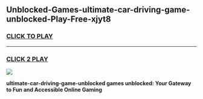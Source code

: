 
## Unblocked-Games-ultimate-car-driving-game-unblocked-Play-Free-xjyt8
<h3>
<a href="https://premium76.site?title=ultimate-car-driving-game-unblocked&ref=15A">CLICK TO PLAY</a></h3>
<hr>

<h3>
<a href="https://premium76.site?title=ultimate-car-driving-game-unblocked&ref=15A">CLICK 2 PLAY</a>
  
</h3>

<a href="https://premium76.site?title=ultimate-car-driving-game-unblocked&ref=15A"><img src="https://clearcache.store/games.png"></a>


**ultimate-car-driving-game-unblocked games unblocked: Your Gateway to Fun and Accessible Online Gaming**
